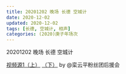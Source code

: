 ```yaml
---
title: 20201202 晚场 长德 空城计 
date: 2020-12-02
updated: 2020-12-02
tags: [长德, 空城计, 相声] 
categories: (2020)庚子年场次 
---
```

20201202 晚场 长德 空城计 



[视频源1（上）](https://weibo.com/6574451359/JwEJslDbr) [（下）](https://weibo.com/6574451359/JwETvvZ73) by @栾云平粉丝团后援会